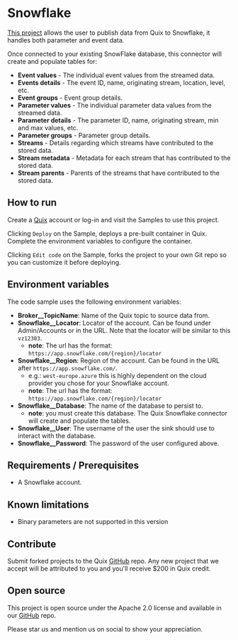 # Snowflake

[This project](https://github.com/quixio/quix-samples/tree/main/csharp/destinations/snowflake) allows the user to publish data from Quix to Snowflake, it handles both parameter and event data.

Once connected to your existing SnowFlake database, this connector will create and populate tables for:

 - **Event values** - The individual event values from the streamed data.
 - **Events details** - The event ID, name, originating stream, location, level, etc.
 - **Event groups** - Event group details.
 - **Parameter values** - The individual parameter data values from the streamed data.
 - **Parameter details** - The parameter ID, name, originating stream, min and max values, etc.
 - **Parameter groups** - Parameter group details.
 - **Streams** - Details regarding which streams have contributed to the stored data.
 - **Stream metadata** - Metadata for each stream that has contributed to the stored data.
 - **Stream parents** - Parents of the streams that have contributed to the stored data. 

## How to run

Create a [Quix](https://portal.platform.quix.ai/self-sign-up?xlink=github) account or log-in and visit the Samples to use this project.

Clicking `Deploy` on the Sample, deploys a pre-built container in Quix. Complete the environment variables to configure the container.

Clicking `Edit code` on the Sample, forks the project to your own Git repo so you can customize it before deploying.

## Environment variables

The code sample uses the following environment variables:

- **Broker__TopicName**: Name of the Quix topic to source data from.
- **Snowflake__Locator**: Locator of the account. Can be found under Admin/Accounts or in the URL. Note that the locator will be similar to this `vz12303`.
  - **note**: The url has the format: `https://app.snowflake.com/{region}/locator`
- **Snowflake__Region**: Region of the account. Can be found in the URL after `https://app.snowflake.com/`.
  - e.g.: `west-europe.azure` this is highly dependent on the cloud provider you chose for your Snowflake account. 
  - **note**: The url has the format: `https://app.snowflake.com/{region}/locator`
- **Snowflake__Database**: The name of the database to persist to. 
  - **note**: you must create this database. The Quix Snowflake connector will create and populate the tables.
- **Snowflake__User**: The username of the user the sink should use to interact with the database.
- **Snowflake__Password**: The password of the user configured above.

## Requirements / Prerequisites
 - A Snowflake account.

## Known limitations 
- Binary parameters are not supported in this version

## Contribute

Submit forked projects to the Quix [GitHub](https://github.com/quixio/quix-samples) repo. Any new project that we accept will be attributed to you and you'll receive $200 in Quix credit.

## Open source

This project is open source under the Apache 2.0 license and available in our [GitHub](https://github.com/quixio/quix-samples) repo.

Please star us and mention us on social to show your appreciation.
